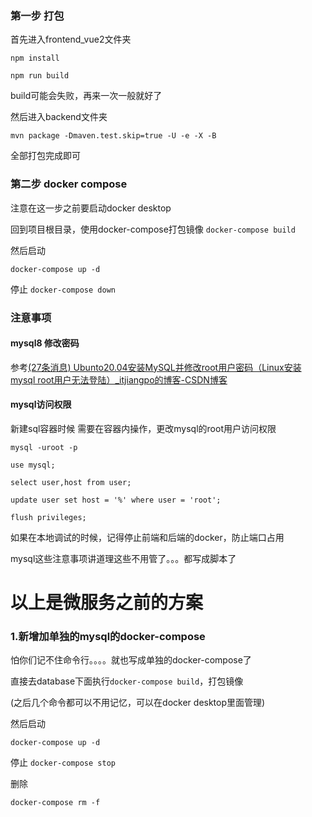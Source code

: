 ### 第一步 打包

首先进入frontend_vue2文件夹

`npm install`

`npm run build`

build可能会失败，再来一次一般就好了

然后进入backend文件夹

`mvn package -Dmaven.test.skip=true -U -e -X -B`

全部打包完成即可

### 第二步 docker compose

注意在这一步之前要启动docker desktop

回到项目根目录，使用docker-compose打包镜像
`docker-compose build`

然后启动

`docker-compose up -d`

停止
`docker-compose down`

### 注意事项

#### mysql8 修改密码

参考[(27条消息) Ubunto20.04安装MySQL并修改root用户密码（Linux安装mysql root用户无法登陆）_itjiangpo的博客-CSDN博客](https://blog.csdn.net/qq_26164609/article/details/106881079)

#### mysql访问权限

新建sql容器时候 需要在容器内操作，更改mysql的root用户访问权限

`mysql -uroot -p`

`use mysql;`

`select user,host from user;`

`update user set host = '%' where user = 'root';`

`flush privileges;`

如果在本地调试的时候，记得停止前端和后端的docker，防止端口占用

mysql这些注意事项讲道理这些不用管了。。。都写成脚本了



# 以上是微服务之前的方案

### 1.新增加单独的mysql的docker-compose

怕你们记不住命令行。。。。就也写成单独的docker-compose了

直接去database下面执行`docker-compose build`，打包镜像

(之后几个命令都可以不用记忆，可以在docker desktop里面管理)

然后启动

`docker-compose up -d`

停止
`docker-compose stop`

删除

`docker-compose rm -f`

